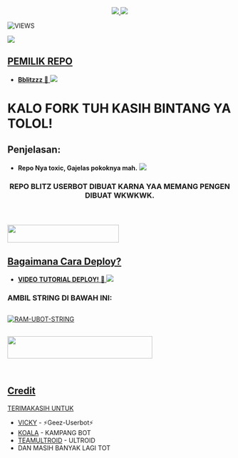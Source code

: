 <p align="center">
  <a href="https://github.com/Bblitzz/BLITZ-USERBOT/fork">
    <img src="https://img.shields.io/github/forks/ramadhani892/RAM-UBOT?label=Fork&style=social">
    
  </a>
  <a href="https://github.com/Bblitzz/BLITZ-USERBOT">
    <img src="https://img.shields.io/github/stars/ramadhani892/RAM-UBOT?style=social">
  </a>
</p>  

![VIEWS](https://komarev.com/ghpvc/?username=ramadhani892)

<a href="https://t.me/Bblitzzz"><img src=".">

## PEMILIK REPO
* **Bblitzzz** 🦔
[<img src="https://telegra.ph/file/e4afe1d085cf16f64bb6e.jpg">](https://t.me/zonamya)

  
  
  
  
# KALO FORK TUH KASIH BINTANG YA TOLOL!


## Penjelasan:
* **Repo Nya toxic, Gajelas pokoknya mah.** 
[<img src="https://telegra.ph/file/e4afe1d085cf16f64bb6e.jpg">](https://t.me/zonamya)


<h3 align="center">REPO BLITZ USERBOT DIBUAT KARNA YAA MEMANG PENGEN DIBUAT WKWKWK.</h3>
<p align="center">&nbsp;</p>

### <a href="https://t.me/zonamya"><img src="https://img.shields.io/badge/GROUP%20ZONA%20MAYA%20-blue?style=flat&logo=Telegram" width="250" height="40.100" />


## Bagaimana Cara Deploy?


* **VIDEO TUTORIAL DEPLOY!** 🔧
[<img src="https://media.giphy.com/media/XD4BoRtenzE1eTIHzZ/giphy.gif">](https://t.me/zonamya)

### AMBIL STRING DI BAWAH INI:

##
[![RAM-UBOT-STRING](https://replit.com/badge/github/@ramadhani892/RAM-UBOT)](https://replit.com/@ramadhani892/RAM-UBOT-STRING)
##
<a href="https://heroku.com/deploy?template=https://github.com/Bblitzz/BLITZ-USERBOT.git"><img src="https://img.shields.io/badge/DEPLOY%20BLITZ%20USERBOT%20DI%20HEROKU-red?style=flat&logo=Heroku" width="325" height="50.100" />

<br>
</p>

## Credit
TERIMAKASIH UNTUK

*   [VICKY](https://t.me/vckyouubitch) - ⚡Geez-Userbot⚡
*   [KOALA](https://t.me/manusiarakitann) - KAMPANG BOT
*   [TEAMULTROID](https://github.com/TeamUltroid) - ULTROID
*    DAN MASIH BANYAK LAGI TOT
